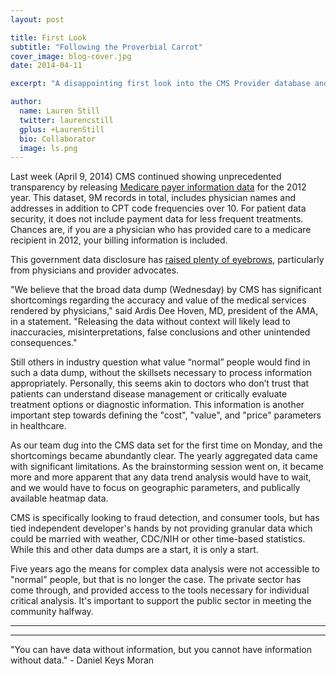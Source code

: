 ```yaml
---
layout: post

title: First Look
subtitle: "Following the Proverbial Carrot"
cover_image: blog-cover.jpg
date: 2014-04-11

excerpt: "A disappointing first look into the CMS Provider database and the limitations presented when exploring other data mashups.  TL;DR Annual Data Averages."

author:
  name: Lauren Still
  twitter: laurencstill
  gplus: +LaurenStill 
  bio: Collaborator
  image: ls.png
---
```

Last week (April 9, 2014) CMS continued showing unprecedented transparency by releasing <a href="https://www.cms.gov/Research-Statistics-Data-and-Systems/Statistics-Trends-and-Reports/Medicare-Provider-Charge-Data/Physician-and-Other-Supplier.html">Medicare payer information data</a> for the 2012 year. This dataset, 9M records in total, includes physician names and addresses in addition to CPT code frequencies over 10. For patient data security, it does not include payment data for less frequent treatments. Chances are, if you are a physician who has provided care to a medicare recipient in 2012, your billing information is included. 

This government data disclosure has <a href="http://www.healthcarefinancenews.com/news/doctors-protest-CMS-data-release">raised plenty of eyebrows</a>, particularly from physicians and provider advocates. 

"We believe that the broad data dump (Wednesday) by CMS has significant shortcomings regarding the accuracy and value of the medical services rendered by physicians," said Ardis Dee Hoven, MD, president of the AMA, in a statement. "Releasing the data without context will likely lead to inaccuracies, misinterpretations, false conclusions and other unintended consequences."


Still others in industry question what value “normal” people would find in such a data dump, without the skillsets necessary to process information appropriately. Personally, this seems akin to doctors who don’t trust that patients can understand disease management or critically evaluate treatment options or diagnostic information. This information is another important step towards defining the "cost", "value", and "price" parameters in healthcare. 

As our team dug into the CMS data set for the first time on Monday, and the shortcomings became abundantly clear. The yearly aggregated data came with significant limitations. As the brainstorming session went on, it became more and more apparent that any data trend analysis would have to wait, and we would have to focus on geographic parameters, and publically available heatmap data. 

CMS is specifically looking to fraud detection, and consumer tools, but has tied independent developer's hands by not providing granular data which could be married with weather, CDC/NIH or other time-based statistics. While this and other data dumps are a start, it is only a start. 

Five years ago the means for complex data analysis were not accessible to "normal" people, but that is no longer the case.  The private sector has come through, and provided access to the tools necessary for individual critical analysis.  It's important to support the public sector in meeting the community halfway. 


<hr>
<hr>
"You can have data without information, but you cannot have information without data." - Daniel Keys Moran